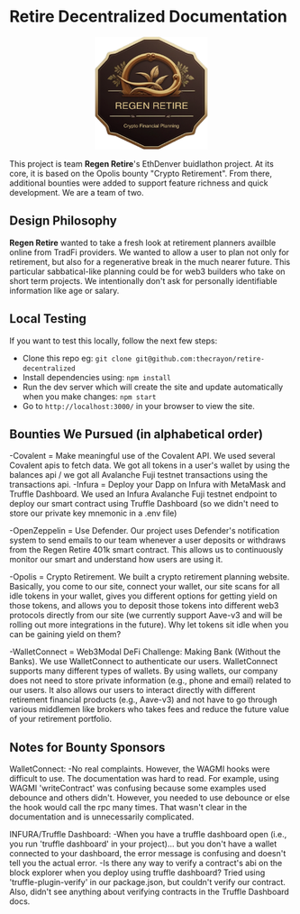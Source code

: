 # Retire Decentralized Documentation

<p align="center">
<img src="https://github.com/khrannok/Images/blob/main/RegenRetire.png?raw=true" width="200" height="200"/>
</p>

This project is team **Regen Retire**'s EthDenver buidlathon project. At its core, it is based on the Opolis bounty "Crypto Retirement". From there, additional bounties were added to support feature richness and quick development. We are a team of two.

## Design Philosophy

**Regen Retire** wanted to take a fresh look at retirement planners availble online from TradFi providers. We wanted to allow a user to plan not only for retirement, but also for a regenerative break in the much nearer future. This particular sabbatical-like planning could be for web3 builders who take on short term projects. We intentionally don't ask for personally identifiable information like age or salary.

## Local Testing

If you want to test this locally, follow the next few steps:

- Clone this repo eg: `git clone git@github.com:thecrayon/retire-decentralized`
- Install dependencies using: `npm install`
- Run the dev server which will create the site and update automatically when you make changes: `npm start`
- Go to `http://localhost:3000/` in your browser to view the site.

## Bounties We Pursued (in alphabetical order)

-Covalent = Make meaningful use of the Covalent API. We used several Covalent apis to fetch data. We got all tokens in a user's wallet by using the balances api / we got all Avalanche Fuji testnet transactions using the transactions api.
-Infura = Deploy your Dapp on Infura with MetaMask and Truffle Dashboard. We used an Infura Avalanche Fuji testnet endpoint to deploy our smart contract using Truffle Dashboard (so we didn't need to store our private key mnemonic in a .env file)

-OpenZeppelin = Use Defender. Our project uses Defender's notification system to send emails to our team whenever a user deposits or withdraws from the Regen Retire 401k smart contract. This allows us to continuously monitor our smart and understand how users are using it.

-Opolis = Crypto Retirement. We built a crypto retirement planning website. Basically, you come to our site, connect your wallet, our site scans for all idle tokens in your wallet, gives you different options for getting yield on those tokens, and allows you to deposit those tokens into different web3 protocols directly from our site (we currently support Aave-v3 and will be rolling out more integrations in the future). Why let tokens sit idle when you can be gaining yield on them?

-WalletConnect = Web3Modal DeFi Challenge: Making Bank (Without the Banks). We use WalletConnect to authenticate our users. WalletConnect supports many different types of wallets. By using wallets, our company does not need to store private information (e.g., phone and email) related to our users. It also allows our users to interact directly with different retirement financial products (e.g., Aave-v3) and not have to go through various middlemen like brokers who takes fees and reduce the future value of your retirement portfolio.

## Notes for Bounty Sponsors

WalletConnect:
-No real complaints. However, the WAGMI hooks were difficult to use. The documentation was hard to read. For example, using WAGMI 'writeContract' was confusing because some examples used debounce and others didn't. However, you needed to use debounce or else the hook would call the rpc many times. That wasn't clear in the documentation and is unnecessarily complicated.

INFURA/Truffle Dashboard:
-When you have a truffle dashboard open (i.e., you run 'truffle dashboard' in your project)... but you don't have a wallet connected to your dashboard, the error message is confusing and doesn't tell you the actual error.
-Is there any way to verify a contract's abi on the block explorer when you deploy using truffle dashboard? Tried using 'truffle-plugin-verify' in our package.json, but couldn't verify our contract. Also, didn't see anything about verifying contracts in the Truffle Dashboard docs.
